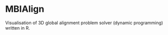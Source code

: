 MBIAlign
========

Visualisation of 3D global alignment problem solver (dynamic programming) written in R.
